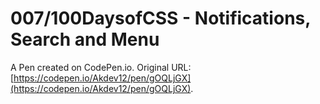 # 007/100DaysofCSS - Notifications, Search and Menu

A Pen created on CodePen.io. Original URL: [https://codepen.io/Akdev12/pen/gOQLjGX](https://codepen.io/Akdev12/pen/gOQLjGX).

